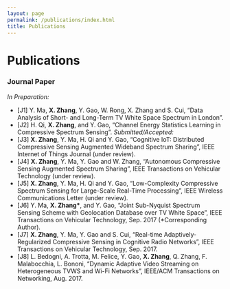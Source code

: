 ```yaml
---
layout: page
permalink: /publications/index.html
title: Publications
---
```

# Publications

### Journal Paper
_In Preparation:_
- [J1] Y. Ma, **X. Zhang**, Y. Gao, W. Rong, X. Zhang and S. Cui, “Data Analysis of Short- and Long-Term
TV White Space Spectrum in London”.
- [J2] H. Qi, **X. Zhang**, and Y. Gao, “Channel Energy Statistics Learning in Compressive Spectrum Sensing”.
_Submitted/Accepted:_
- [J3] **X. Zhang**, Y. Ma, H. Qi and Y. Gao, “Cognitive IoT: Distributed Compressive Sensing Augmented Wideband Spectrum Sharing”, IEEE Internet of Things Journal (under review).
- [J4] **X. Zhang**, Y. Ma, Y. Gao and W. Zhang, “Autonomous Compressive Sensing Augmented Spectrum Sharing”, IEEE Transactions on Vehicular Technology (under review).
- [J5] **X. Zhang**, Y. Ma, H. Qi and Y. Gao, “Low-Complexity Compressive Spectrum Sensing for Large-Scale Real-Time Processing”, IEEE Wireless Communications Letter (under review).
- [J6] Y. Ma, **X. Zhang\***, and Y. Gao, “Joint Sub-Nyquist Spectrum Sensing Scheme with Geolocation Database over TV White Space”, IEEE Transactions on Vehicular Technology, Sep. 2017 (*Corresponding Author).
- [J7] **X. Zhang**, Y. Ma, Y. Gao and S. Cui, “Real-time Adaptively-Regularized Compressive Sensing in Cognitive Radio Networks”, IEEE Transactions on Vehicular Technology, Sep. 2017.
- [J8] L. Bedogni, A. Trotta, M. Felice, Y. Gao, **X. Zhang**, Q. Zhang, F. Malabocchia, L. Bononi, “Dynamic Adaptive Video Streaming on Heterogeneous TVWS and Wi-Fi Networks”, IEEE/ACM Transactions on Networking, Aug. 2017.





